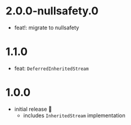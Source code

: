 # 2.0.0-nullsafety.0

- feat!: migrate to nullsafety

# 1.1.0

- feat: `DeferredInheritedStream`

# 1.0.0

- initial release 🎉
  - includes `InheritedStream` implementation
